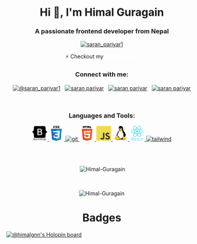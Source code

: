 <center style="">
  <h1 align="center" >Hi 👋, I'm Himal Guragain</h1>
  <h3 align="center">A passionate frontend developer from Nepal</h3>


  <p align="center">
    <a href="https://twitter.com/himalgnn" target="_blank"
      ><img
        src="https://img.shields.io/twitter/follow/himalgnn?logo=twitter&style=for-the-badge"
        alt="saran_pariyar1"
    /></a>
  </p>

   <p align="center"> ⚡ Checkout my  <a href="https://himal61.com.np" target="_blank" style="color:white; font-weight:bold;"> Portfolio Site</a>  </p>

  <h3 align="center">Connect with me:</h3>

  <p align="center">
    <a
      href="https://twitter.com/himalgnn"
      target="_blank"
      ><img
        align="center"
        src="https://raw.githubusercontent.com/rahuldkjain/github-profile-readme-generator/master/src/images/icons/Social/twitter.svg"
        alt="@saran_pariyar1"
        height="30"
        width="40"
    /></a>
    &nbsp;
    <a
      href="https://www.linkedin.com/in/himalgnn/"
      target="_blank"
      ><img
        align="center"
        src="https://raw.githubusercontent.com/rahuldkjain/github-profile-readme-generator/master/src/images/icons/Social/linked-in-alt.svg"
        alt="saran pariyar"
        height="30"
        width="40"
    /></a>
    &nbsp;
    <a
      href="https://www.facebook.com/himalgnn/"
      target="_blank"
      ><img
        align="center"
        src="https://raw.githubusercontent.com/rahuldkjain/github-profile-readme-generator/master/src/images/icons/Social/facebook.svg"
        alt="saran pariyar"
        height="30"
        width="40"
    /></a>
    &nbsp;
    <a
      href="https://www.instagram.com/himalgnn/"
      target="_blank"
      ><img
        align="center"
        src="https://raw.githubusercontent.com/rahuldkjain/github-profile-readme-generator/master/src/images/icons/Social/instagram.svg"
        alt="saran pariyar"
        height="30"
        width="40"
    /></a>
  </p>
<br>
  <h3 align="center">Languages and Tools:</h3>
  <p align="center">
    <a href="https://getbootstrap.com" target="_blank" rel="noreferrer">
      <img
        src="https://raw.githubusercontent.com/devicons/devicon/master/icons/bootstrap/bootstrap-plain-wordmark.svg"
        alt="bootstrap"
        width="40"
        height="40"
      />
    </a>
    <a href="https://www.w3schools.com/css/" target="_blank" rel="noreferrer">
      <img
        src="https://raw.githubusercontent.com/devicons/devicon/master/icons/css3/css3-original-wordmark.svg"
        alt="css3"
        width="40"
        height="40"
      />
    </a>
    <a href="https://git-scm.com/" target="_blank" rel="noreferrer">
      <img
        src="https://www.vectorlogo.zone/logos/git-scm/git-scm-icon.svg"
        alt="git"
        width="40"
        height="40"
      />
    </a>
    <a href="https://www.w3.org/html/" target="_blank" rel="noreferrer">
      <img
        src="https://raw.githubusercontent.com/devicons/devicon/master/icons/html5/html5-original-wordmark.svg"
        alt="html5"
        width="40"
        height="40"
      />
    </a>
    <a
      href="https://developer.mozilla.org/en-US/docs/Web/JavaScript"
      target="_blank"
      rel="noreferrer"
    >
      <img
        src="https://raw.githubusercontent.com/devicons/devicon/master/icons/javascript/javascript-original.svg"
        alt="javascript"
        width="40"
        height="40"
      />
    </a>
    <a href="https://www.linux.org/" target="_blank" rel="noreferrer">
      <img
        src="https://raw.githubusercontent.com/devicons/devicon/master/icons/linux/linux-original.svg"
        alt="linux"
        width="40"
        height="40"
      />
    </a>
    <a href="https://reactjs.org/" target="_blank" rel="noreferrer">
      <img
        src="https://raw.githubusercontent.com/devicons/devicon/master/icons/react/react-original-wordmark.svg"
        alt="react"
        width="40"
        height="40"
      />
    </a>
    <a href="https://tailwindcss.com/" target="_blank" rel="noreferrer">
      <img
        src="https://www.vectorlogo.zone/logos/tailwindcss/tailwindcss-icon.svg"
        alt="tailwind"
        width="40"
        height="40"
      />
    </a>
  </p>
  <br />
 
  <br />
  <p align="center">
    &nbsp;<img
      align="center"
      src="https://github-readme-stats.vercel.app/api?username=himalgnn&show_icons=true&locale=en"
      alt="Himal-Guragain"
    />
  </p>
<br />
<p align="center">
  <img
  align="center"
    src="https://github-readme-streak-stats.herokuapp.com/?user=himalgnn"
    alt="Himal-Guragain"
  />
</p>

</center>
<h1 align="center">Badges</h1>

[![@himalgnn's Holopin board](https://holopin.me/himalgnn)](https://holopin.io/@himalgnn)

